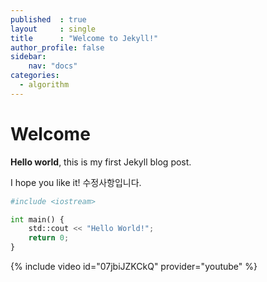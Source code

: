 ```yaml
---
published  : true
layout     : single
title      : "Welcome to Jekyll!"
author_profile: false
sidebar:
    nav: "docs"
categories:
  - algorithm
---
```


# Welcome

**Hello world**, this is my first Jekyll blog post.

I hope you like it!
수정사항입니다.

```python
#include <iostream>

int main() {
    std::cout << "Hello World!";
    return 0;
}
```

{% include video id="07jbiJZKCkQ" provider="youtube" %}
